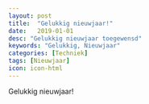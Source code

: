 ```yaml
---
layout: post
title:  "Gelukkig nieuwjaar!"
date:   2019-01-01
desc: "Gelukkig nieuwjaar toegewensd"
keywords: "Gelukkig, Nieuwjaar"
categories: [Techniek]
tags: [Nieuwjaar]
icon: icon-html
---
```


Gelukkig nieuwjaar!
